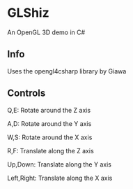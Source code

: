 # GLShiz
An OpenGL 3D demo in C#

## Info
Uses the opengl4csharp library by Giawa

## Controls
Q,E: Rotate around the Z axis

A,D: Rotate around the Y axis

W,S: Rotate around the X axis


R,F: Translate along the Z axis

Up,Down: Translate along the Y axis

Left,Right: Translate along the X axis
